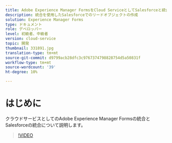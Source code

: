 ```yaml
---
title: Adobe Experience Manager FormsをCloud ServiceとしてSalesforceと統合
description: 統合を使用したSalesforceでのリードオブジェクトの作成
solution: Experience Manager Forms
type: ドキュメント
role: デベロッパー
level: 初級者、中級者
version: cloud-service
topic: 開発
thumbnail: 331891.jpg
translation-type: tm+mt
source-git-commit: d9799acb28dfc3c9767374798828754d5a50831f
workflow-type: tm+mt
source-wordcount: '39'
ht-degree: 10%

---
```


# はじめに

クラウドサービスとしてのAdobe Experience Manager Formsの統合とSalesforceの統合について説明します。

>[!VIDEO](https://video.tv.adobe.com/v/331891/?quality=12&learn=on)
